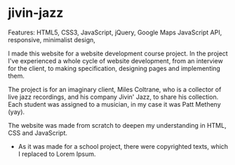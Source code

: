 # jivin-jazz

Features: HTML5, CSS3, JavaScript, jQuery, Google Maps JavaScript API,
          responsive, minimalist design,

I made this website for a website development course project.
In the project I've experienced a whole cycle of website development, from
an interview for the client, to making specification, designing pages and
implementing them.

The project is for an imaginary client, Miles Coltrane, who is a collector of
live jazz recordings, and his company Jivin' Jazz, to share his collection.
Each student was assigned to a musician, in my case it was Patt Metheny (yay).

The website was made from scratch to deepen my understanding in HTML, CSS and
JavaScript.

* As it was made for a school project, there were copyrighted texts, which I
replaced to Lorem Ipsum.
